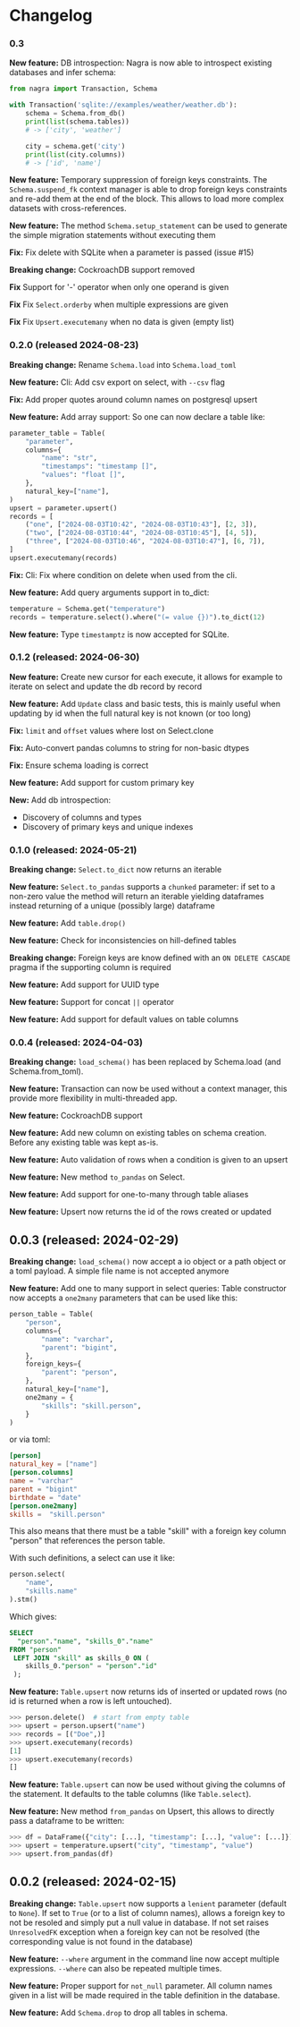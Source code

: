 
# Changelog

### 0.3

**New feature:** DB introspection: Nagra is now able to introspect
existing databases and infer schema:

``` python
from nagra import Transaction, Schema

with Transaction('sqlite://examples/weather/weather.db'):
    schema = Schema.from_db()
    print(list(schema.tables))
    # -> ['city', 'weather']

    city = schema.get('city')
    print(list(city.columns))
    # -> ['id', 'name']
```


**New feature:** Temporary suppression of foreign keys constraints. The
`Schema.suspend_fk` context manager is able to drop foreign keys
constraints and re-add them at the end of the block. This allows to
load more complex datasets with cross-references.

**New feature:** The method `Schema.setup_statement` can be used to
generate the simple migration statements without executing them

**Fix:** Fix delete with SQLite when a parameter is passed (issue #15)

**Breaking change:** CockroachDB support removed

**Fix** Support for '-' operator when only one operand is given

**Fix** Fix `Select.orderby` when multiple expressions are given

**Fix** Fix `Upsert.executemany` when no data is given (empty list)


### 0.2.0 (released 2024-08-23)

**Breaking change:** Rename `Schema.load` into `Schema.load_toml`

**New feature:** Cli: Add csv export on select, with `--csv` flag

**Fix:**  Add proper quotes around column names on postgresql upsert

**New feature:** Add array support: So one can now declare a table like:

``` python
parameter_table = Table(
    "parameter",
    columns={
        "name": "str",
        "timestamps": "timestamp []",
        "values": "float []",
    },
    natural_key=["name"],
)
upsert = parameter.upsert()
records = [
    ("one", ["2024-08-03T10:42", "2024-08-03T10:43"], [2, 3]),
    ("two", ["2024-08-03T10:44", "2024-08-03T10:45"], [4, 5]),
    ("three", ["2024-08-03T10:46", "2024-08-03T10:47"], [6, 7]),
]
upsert.executemany(records)
```

**Fix:** Cli: Fix where condition on delete when used from the cli.

**New feature:** Add query arguments support in to_dict:

``` python
temperature = Schema.get("temperature")
records = temperature.select().where("(= value {})").to_dict(12)
```

**New feature:** Type `timestamptz` is now accepted for SQLite.


###  0.1.2 (released: 2024-06-30)

**New feature:** Create new cursor for each execute, it allows for
example to iterate on select and update the db record by record

**New feature:** Add `Update` class and basic tests, this is mainly
useful when updating by id when the full natural key is not known (or
too long)

**Fix:** `limit` and `offset` values where lost on Select.clone

**Fix:** Auto-convert pandas columns to string for non-basic dtypes

**Fix:** Ensure schema loading is correct

**New feature:** Add support for custom primary key

**New:** Add db introspection:
- Discovery of columns and types
- Discovery of primary keys and unique indexes



### 0.1.0 (released: 2024-05-21)

**Breaking change:** `Select.to_dict` now returns an iterable

**New feature:** `Select.to_pandas` supports a `chunked` parameter: if
set to a non-zero value the method will return an iterable yielding
dataframes instead returning of a unique (possibly large) dataframe

**New feature:** Add `table.drop()`

**New feature:** Check for inconsistencies on hill-defined tables

**Breaking change:** Foreign keys are know defined with an `ON DELETE
CASCADE` pragma if the supporting column is required

**New feature:** Add support for UUID type

**New feature:** Support for concat `||` operator

**New feature:** Add support for default values on table columns


### 0.0.4 (released: 2024-04-03)

**Breaking change:** `load_schema()` has been replaced by Schema.load
(and Schema.from_toml).

**New feature:** Transaction can now be used without a context
manager, this provide more flexibility in multi-threaded app.

**New feature:** CockroachDB support

**New feature:** Add new column on existing tables on schema
creation. Before any existing table was kept as-is.

**New feature:** Auto validation of rows when a condition is given to
an upsert

**New feature:** New method `to_pandas` on Select.

**New feature:** Add support for one-to-many through table aliases

**New feature:** Upsert now returns the id of the rows created or
updated


## 0.0.3 (released: 2024-02-29)

**Breaking change:** `load_schema()` now accept a io object or a path object or a toml
payload. A simple file name is not accepted anymore

**New feature:** Add one to many support in select queries: Table constructor now
accepts a `one2many` parameters that can be used like this:

``` python
person_table = Table(
    "person",
    columns={
        "name": "varchar",
        "parent": "bigint",
    },
    foreign_keys={
        "parent": "person",
    },
    natural_key=["name"],
    one2many = {
        "skills": "skill.person",
    }
)
```

or via toml:

``` toml
[person]
natural_key = ["name"]
[person.columns]
name = "varchar"
parent = "bigint"
birthdate = "date"
[person.one2many]
skills =  "skill.person"
```

This also means that there must be a table "skill" with a foreign key
column "person" that references the person table.

With such definitions, a select can use it like:

``` python
person.select(
    "name",
    "skills.name"
).stm()
```

Which gives:

``` sql
SELECT
  "person"."name", "skills_0"."name"
FROM "person"
 LEFT JOIN "skill" as skills_0 ON (
    skills_0."person" = "person"."id"
 );
```

**New feature:** `Table.upsert` now returns ids of inserted or updated
rows (no id is returned when a row is left untouched).

``` python
>>> person.delete()  # start from empty table
>>> upsert = person.upsert("name")
>>> records = [("Doe",)]
>>> upsert.executemany(records)
[1]
>>> upsert.executemany(records)
[]
```

**New feature:** `Table.upsert` can now be used without giving the
columns of the statement. It defaults to the table columns (like
`Table.select`).

**New feature:** New method `from_pandas` on Upsert, this allows to
directly pass a dataframe to be written:

``` python
>>> df = DataFrame({"city": [...], "timestamp": [...], "value": [...]})
>>> upsert = temperature.upsert("city", "timestamp", "value")
>>> upsert.from_pandas(df)
```


## 0.0.2 (released: 2024-02-15)

**Breaking change:** `Table.upsert` now supports a `lenient` parameter
(default to `None`). If set to `True` (or to a list of column names),
allows a foreign key to not be resoled and simply put a null value in
database. If not set raises `UnresolvedFK` exception when a foreign
key can not be resolved (the corresponding value is not found in the
database)

**New feature:** `--where` argument in the command line now accept
multiple expressions. `--where` can also be repeated multiple times.

**New feature:** Proper support for `not_null` parameter. All column
names given in a list will be made required in the table definition in
the database.

**New feature:** Add `Schema.drop` to drop all tables in schema.
